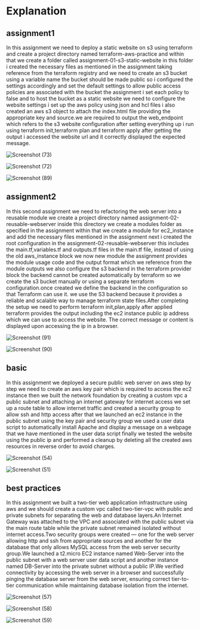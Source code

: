 # Explanation

## assignment1
In this assignment we need to deploy a static website on s3 using terraform and create a project directory named terraform-aws-practice and within that we create a folder called assignment-01-s3-static-website in this folder i created the necessary files as mentioned in the assignment taking reference from the terraform registry and we need to create an s3 bucket using a variable name the bucket should be made public so i configured the settings accordingly and set the default settings to allow public access policies are associated with the bucket the assignment i set each policy to false and to host the bucket as a static website we need to configure the website settings i set up the aws policy using json and hcl files i also created an aws s3 object to attach the index.html file providing the appropriate key and source.we are required to output the web_endpoint which refers to the s3 website configuration after setting everything up i run using terraform init,terraform plan and terraform apply after getting the output i accessed the website url and it correctly displayed the expected message.

![Screenshot (73)](https://github.com/user-attachments/assets/33dbdced-eeea-4fb1-b1f4-5f4ca162ded9)

![Screenshot (72)](https://github.com/user-attachments/assets/33554ddf-bf66-477f-9ca8-d0790df316fc)

![Screenshot (89)](https://github.com/user-attachments/assets/ab202b9e-a14a-45f6-966e-15ed07570403)



## assignment2
In this second assignment we need to refactoring the web server into a reusable module we create a project directory named assignment-02-reusable-webserver inside this directory we create a modules folder as specified in the assignment within that we create a module for ec2_instance and add the necessary files mentioned in the assignment next i created the root configuration in the assignment-02-reusable-webserver this includes the main.tf,variables.tf and outputs.tf files in the main.tf file, instead of using the old aws_instance block we now new module the assignment provides the module usage code and the output format which we reference from the module outputs we also configure the s3 backend in the terraform provider block the backend cannot be created automatically by terraform so we create the s3 bucket manually or using a separate terraform configuration.once created we define the backend in the configuration so that Terraform can use it. we use the S3 backend because it provides a reliable and scalable way to manage terraform state files.After completing the setup we need to perform terraform init,plan,apply after applied terraform provides the output including the ec2 instance public ip address which we can use to access the website. The correct message or content is displayed upon accessing the ip in a browser.

![Screenshot (91)](https://github.com/user-attachments/assets/369ba1a2-d1bc-46db-be2b-c617fe851391)

![Screenshot (90)](https://github.com/user-attachments/assets/75063d6d-6797-4001-9e03-7a5b2fe630ac)

## basic

In this assignment we deployed a secure public web server on aws step by step we need to create an aws key pair which is required to access the ec2 instance then we built the network foundation by creating a custom vpc a public subnet and attaching an internet gateway for internet access we set up a route table to allow internet traffic and created a security group to allow ssh and http access after that we launched an ec2 instance in the public subnet using the key pair and security group we used a user data script to automatically install Apache and display a  message on a webpage that we have mentioned in the user data script finally we tested the website using the public ip and performed a cleanup by deleting all the created aws resources in reverse order to avoid charges.

![Screenshot (54)](https://github.com/user-attachments/assets/bd6b26d9-2bd0-4760-9655-b7ce2b34a9b0)

![Screenshot (51)](https://github.com/user-attachments/assets/bcf41a99-69a5-49e5-a860-da2510ff941d)



##  best practices

In this assignment we built a two-tier web application infrastructure using aws and we should create a custom vpc called two-tier-vpc with public and private subnets for separating the web and database layers.An Internet Gateway was attached to the VPC and associated with the public subnet via the main route table while the private subnet remained isolated without internet access.Two security groups were created — one for the web server allowing http and ssh from appropriate sources and another for the database that only allows MySQL access from the web server security group.We launched a t2.micro EC2 instance named Web-Server into the public subnet with a web server user data script and another instance named DB-Server into the private subnet without a public IP.We verified connectivity by accessing the web server in a browser and successfully pinging the database server from the web server, ensuring correct tier-to-tier communication while maintaining database isolation from the internet.

![Screenshot (57)](https://github.com/user-attachments/assets/89c19c7d-d181-42f8-a599-14ba8a9f38d2)

![Screenshot (58)](https://github.com/user-attachments/assets/ceb2bd60-d97e-47c7-9fba-30af2a6cab81)

![Screenshot (59)](https://github.com/user-attachments/assets/dc511c58-3567-47a4-9311-f52ad76ae221)








